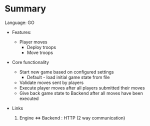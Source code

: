 # Summary

Language: GO

* Features:
  * Player moves
    * Deploy troops
    * Move troops

* Core functionality
  * Start new game based on configured settings
    * Default - load initial game state from file
  * Validate moves sent by players
  * Execute player moves after all players submitted their moves
  * Give back game state to Backend after all moves have been executed

* Links
  1. Engine <=> Backend : HTTP (2 way communication)
